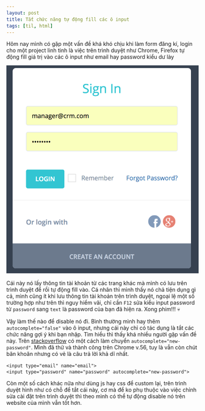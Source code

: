 ```yaml
---
layout: post
title: Tắt chức năng tự động fill các ô input
tags: [til, html]
---
```


Hôm nay mình có gặp một vấn đề khá khó chịu khi làm form đăng kí, login cho một project linh tinh là việc trên trình duyệt như Chrome, Firefox tự động fill giá trị vào các ô input như email hay password kiểu dư lày

![Tree](../img/login.png)

Cái này nó lấy thông tin tài khoản từ các trang khác mà mình có lưu trên trình duyệt để rồi tự động fill vào. Cá nhân thì mình thấy nó chả tiện dụng gì cả, mình cũng ít khi lưu thông tin tài khoản trên trình duyệt, ngoại lệ một số trường hợp như trên thì nguy hiểm vãi, chỉ cần `F12` sửa kiểu input password từ `password` sang `text` là password của bạn đã hiện ra. Xong phim!!! :skull:

Vậy làm thế nào để disable nó đi. Bình thường mình hay thêm `autocomplete="false"` vào ô input, nhưng cái này chỉ có tác dụng là tắt các chức năng gợi ý khi bạn nhập. Tìm hiểu thì thấy khá nhiều người gặp vấn đề này. Trên [stackoverflow](http://stackoverflow.com/questions/15738259/disabling-chrome-autofill) có một cách làm chuyển `autocomplete="new-password"`. Mình đã thử và thành công trên Chrome v.56, tuy là vẫn còn chút băn khoăn nhưng có vẻ là câu trả lời khả dĩ nhất.

```
<input type="email" name="email">
<input type="password" name="password" autocomplete="new-password">
```
Còn một số cách khác nữa như dùng js hay css để custom lại, trên trình duyệt hình như có chỗ để tắt cái này, cơ mà để ko phụ thuộc vào việc chỉnh sửa cài đặt trên trình duyệt thì theo mình có thể tự động disable nó trên website của mình vẫn tốt hơn.
